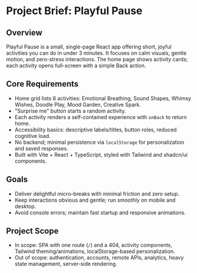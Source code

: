 # Project Brief: Playful Pause

## Overview
Playful Pause is a small, single-page React app offering short, joyful activities you can do in under 3 minutes. It focuses on calm visuals, gentle motion, and zero-stress interactions. The home page shows activity cards; each activity opens full-screen with a simple Back action.

## Core Requirements
- Home grid lists 6 activities: Emotional Breathing, Sound Shapes, Whimsy Wishes, Doodle Play, Mood Garden, Creative Spark.
- "Surprise me" button starts a random activity.
- Each activity renders a self-contained experience with `onBack` to return home.
- Accessibility basics: descriptive labels/titles, button roles, reduced cognitive load.
- No backend; minimal persistence via `localStorage` for personalization and saved responses.
- Built with Vite + React + TypeScript, styled with Tailwind and shadcn/ui components.

## Goals
- Deliver delightful micro-breaks with minimal friction and zero setup.
- Keep interactions obvious and gentle; run smoothly on mobile and desktop.
- Avoid console errors; maintain fast startup and responsive animations.

## Project Scope
- In scope: SPA with one route (`/`) and a 404, activity components, Tailwind theming/animations, localStorage-based personalization.
- Out of scope: authentication, accounts, remote APIs, analytics, heavy state management, server-side rendering.

